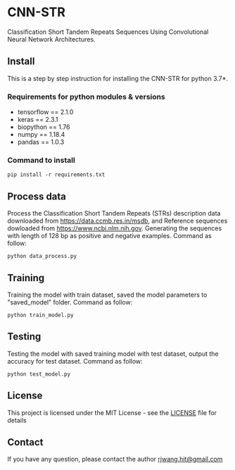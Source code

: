 # CNN-STR
Classification Short Tandem Repeats Sequences Using Convolutional Neural Network Architectures.
## Install
This is a step by step instruction for installing the CNN-STR for python 3.7*.
### Requirements for python modules & versions
* tensorflow  == 2.1.0 
* keras == 2.3.1 
* biopython == 1.76
* numpy == 1.18.4  
* pandas == 1.0.3
### Command to install
    pip install -r requirements.txt
    
## Process data
Process the Classification Short Tandem Repeats (STRs) description data downloaded from https://data.ccmb.res.in/msdb, and Reference sequences dowloaded from https://www.ncbi.nlm.nih.gov. Generating the sequences with length of 128 bp as positive and negative examples. Command as follow:

    python data_process.py

## Training
Training the model with train dataset, saved the model parameters to  "saved_model" folder.  Command as follow:

    python train_model.py
    
 ## Testing
Testing the model with saved training model with test dataset, output the accuracy for test dataset.  Command as follow:
   
    python test_model.py

## License
This project is licensed under the MIT License - see the [LICENSE](LICENSE) file for details

## Contact
If you have any question, please contact the author rjwang.hit@gmail.com
